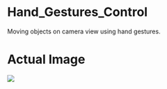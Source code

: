 # Hand_Gestures_Control
Moving objects on camera view using hand gestures.

# Actual Image
<img src="https://i.postimg.cc/Gty4ypfT/ash5.gif"/>
